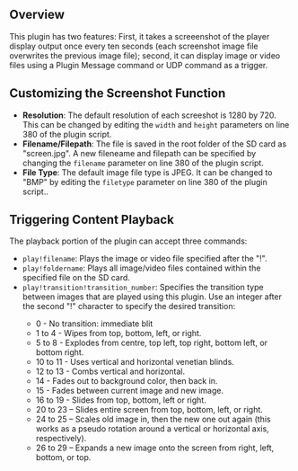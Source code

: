 Overview
---------
<p>This plugin has two features: First, it takes a screeenshot of the player display output once every ten seconds (each screenshot image file overwrites the previous image file); second, it can display image or video files using a Plugin Message command or UDP command as a trigger.</p>

Customizing the Screenshot Function
-----------------------------------
<ul>
<li><strong>Resolution</strong>: The default resolution of each screeshot is 1280 by 720. This can be changed by editing the <code>width</code> and <code>height</code> parameters on line 380 of the plugin script.</li>
<li><strong>Filename/Filepath</strong>: The file is saved in the root folder of the SD card as "screen.jpg". A new fileneame and filepath can be specified by changing the <code>filename</code> parameter on line 380 of the plugin script.</li>
<li><strong>File Type</strong>: The default image file type is JPEG. It can be changed to "BMP" by editing the  <code>filetype</code> parameter on line 380 of the plugin script..</li>
</ul>

Triggering Content Playback
---------------------------
<p>The playback portion of the plugin can accept three commands:</p> 
<ul>
<li><code>play!filename</code>: Plays the image or video file specified after the "!".</li>
<li><code>play!foldername</code>: Plays all image/video files contained within the specified file on the SD card.</li>
<li><code>play!transition!transition_number</code>: Specifies the transition type between images that are played using this plugin. Use an integer after the second "!" character to specify the desired transition:</li>
<ul>
<li>0 - No transition: immediate blit</li>
<li>1 to 4 - Wipes from top, bottom, left, or right.</li>
<li>5 to 8 - Explodes from centre, top left, top right, bottom left, or bottom right.</li>
<li>10 to 11 - Uses vertical and horizontal venetian blinds.</li>
<li>12 to 13 - Combs vertical and horizontal.</li>
<li>14 - Fades out to background color, then back in.</li>
<li>15 - Fades between current image and new image.</li>
<li>16 to 19 - Slides from top, bottom, left or right.</li>
<li>20 to 23 – Slides entire screen from top, bottom, left, or right.</li>
<li>24 to 25 – Scales old image in, then the new one out again (this works as a pseudo rotation around a vertical or horizontal axis, respectively).</li>
<li>26 to 29 – Expands a new image onto the screen from right, left, bottom, or top.</li>
</ul>
</ul>
